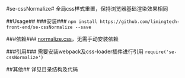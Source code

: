 #se-cssNormalize#
全局css样式重置，保持浏览器基础渲染效果相同

##Usage##
###安装###
`npm install https://github.com/limingtech-front-end/se-cssNormalize --save`

###依赖###
[normalize.css](http://necolas.github.io/normalize.css/)，无需手动安装依赖

###引用###
需要安装webpack及css-loader插件进行引用
`require('se-cssNormalize')`


##其他##
详见目录结构及代码
